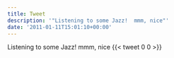 ```yaml
---
title: Tweet
description: '"Listening to some Jazz!  mmm, nice"'
date: '2011-01-11T15:01:10+00:00'
---
```

Listening to some Jazz!  mmm, nice
      {{< tweet 0 0 >}}
    
